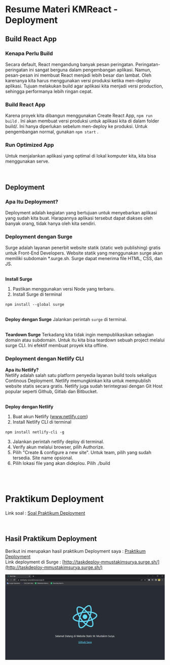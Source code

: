 # Resume Materi KMReact - Deployment
## Build React App
### Kenapa Perlu Build
Secara default, React mengandung banyak pesan peringatan. Peringatan-peringatan ini sangat berguna dalam pengembangan aplikasi. Namun, pesan-pesan ini membuat React menjadi lebih besar dan lambat. Oleh karenanya kita harus menggunakan versi produksi ketika men-deploy aplikasi. Tujuan melakukan build agar aplikasi kita menjadi versi production, sehingga performanya lebih ringan cepat.

### Build React App
Karena proyek kita dibangun menggunakan Create React App, `npm run build` . Ini akan membuat versi produksi untuk aplikasi kita di dalam folder build/. Ini hanya diperlukan sebelum men-deploy ke produksi. Untuk pengembangan normal, gunakan `npm start` .

### Run Optimized App
Untuk menjalankan aplikasi yang optimal di lokal komputer kita, kita bisa menggunakan serve.

<br>

## Deployment
### Apa Itu Deployment?
Deployment adalah kegiatan yang bertujuan untuk menyebarkan aplikasi yang sudah kita buat. Harapannya aplikasi tersebut dapat diakses oleh banyak orang, tidak hanya oleh kita sendiri.

### Deployment dengan Surge
Surge adalah layanan penerbit website statik (static web publishing) gratis untuk Front-End Developers. Website statik yang menggunakan surge akan memiliki subdomain *.surge.sh. Surge dapat menerima file HTML, CSS, dan JS.

<br> **Install Surge**
1. Pastikan menggunakan versi Node yang terbaru.
2. Install Surge di terminal

`npm install --global surge`

<br> **Deploy dengan Surge**
Jalankan perintah `surge` di terminal.

<br> **Teardown Surge**
Terkadang kita tidak ingin mempublikasikan sebagian domain atau subdomain. Untuk itu kita bisa teardown sebuah project melalui surge CLI. Ini efektif membuat proyek kita offline.

### Deployment dengan Netlify CLI
**Apa itu Netlify?**
<br> Netlify adalah salah satu platform penyedia layanan build tools sekaligus Continous Deployment. Netlify memungkinkan kita untuk mempublish website statis secara gratis. Netlify juga sudah terintegrasi dengan Git Host popular seperti Github, Gitlab dan Bitbucket.

<br> **Deploy dengan Netlify**
1. Buat akun Netlify (www.netlify.com)
2. Install Netlify CLI di terminal

`npm install netlify-cli -g`

3. Jalankan perintah netlify deploy di terminal.
4. Verify akun melalui browser, pilih Authorize.
5. Pilih "Create & configure a new site". Untuk team, pilih yang sudah tersedia. Site name opsional.
6. Pilih lokasi file yang akan dideplou. Pilih ./build

<br><br>

# Praktikum Deployment
Link soal : [Soal Praktikum Deployment](https://docs.google.com/document/d/1aSMZRdwOlMiwqWwzOKLSGj06jSeMyCa-TcAIjvpFTfQ/edit)

<br>

## Hasil Praktikum Deployment
Berikut ini merupakan hasil praktikum Deployment saya : [Praktikum Deployment](https://github.com/m-mustakim-surya/react_m-mustakim-surya/tree/19_Deployment/19_Deployment/praktikum/deployment)
<br> Link deployment di Surge : [http://taskdeploy-mmustakimsurya.surge.sh/](http://taskdeploy-mmustakimsurya.surge.sh/)

![01](https://github.com/m-mustakim-surya/react_m-mustakim-surya/blob/19_Deployment/19_Deployment/screenshots/Deployment.PNG)
